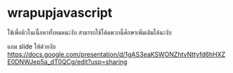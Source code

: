 # wrapupjavascript

ใช้เพื่อติวในเนื้อหาทั้งหมดนะงับ สามารถใช้โค้ดพวกนี้ศึกษาเพิ่มเติมได้นะงับ

แถม slide ให้ด้วยงับ
https://docs.google.com/presentation/d/1gAS3eaKSWONZhtvNttyfd6hHXZE0DNWJep5a_dT0QCg/edit?usp=sharing
